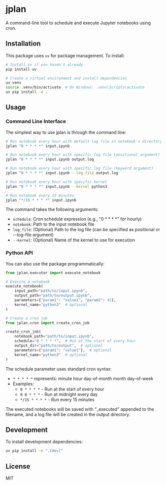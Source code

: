 # jplan

A command-line tool to schedule and execute Jupyter notebooks using cron.

## Installation

This package uses `uv` for package management. To install:

```bash
# Install uv if you haven't already
pip install uv

# Create a virtual environment and install dependencies
uv venv
source .venv/bin/activate  # On Windows: .venv\Scripts\activate
uv pip install -e .
```

## Usage

### Command Line Interface

The simplest way to use jplan is through the command line:

```bash
# Run notebook every hour with default log file in notebook's directory
jplan "0 * * * *" input.ipynb

# Run notebook every hour with specific log file (positional argument)
jplan "0 * * * *" input.ipynb output.log

# Run notebook every hour with specific log file (keyword argument)
jplan "0 * * * *" input.ipynb --log-file output.log

# Run notebook every hour with specific kernel
jplan "0 * * * *" input.ipynb --kernel python3

# Run notebook every 15 minutes
jplan "*/15 * * * *" input.ipynb
```

The command takes the following arguments:
- `schedule`: Cron schedule expression (e.g., "0 * * * *" for hourly)
- `notebook`: Path to the input notebook file
- `log_file`: (Optional) Path to the log file (can be specified as positional or --log-file argument)
- `--kernel`: (Optional) Name of the kernel to use for execution

### Python API

You can also use the package programmatically:

```python
from jplan.executor import execute_notebook

# Execute a notebook
execute_notebook(
    input_path="path/to/input.ipynb",
    output_path="path/to/output.ipynb",
    parameters={"param1": "value1", "param2": 42},
    kernel_name="python3"  # optional
)

# Create a cron job
from jplan.cron import create_cron_job

create_cron_job(
    notebook_path="path/to/input.ipynb",
    schedule="0 * * * *",  # Run at the start of every hour
    output_dir="path/to/output",  # optional
    parameters={"param1": "value1"},  # optional
    kernel_name="python3"  # optional
)
```

The schedule parameter uses standard cron syntax:
- `* * * * *` represents: minute hour day-of-month month day-of-week
- Examples:
  - `0 * * * *` - Run at the start of every hour
  - `0 0 * * *` - Run at midnight every day
  - `*/15 * * * *` - Run every 15 minutes

The executed notebooks will be saved with "_executed" appended to the filename, and a log file will be created in the output directory.

## Development

To install development dependencies:

```bash
uv pip install -e ".[dev]"
```

## License

MIT 